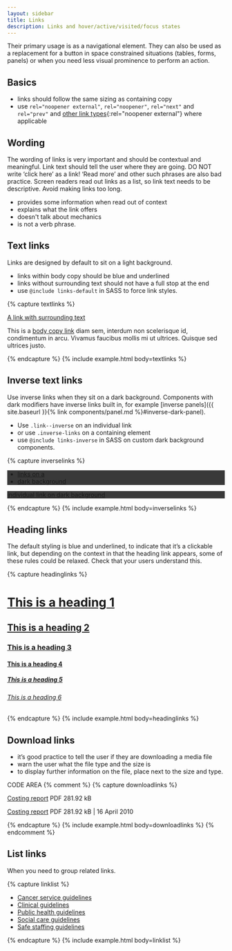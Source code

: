 ```yaml
---
layout: sidebar
title: Links
description: Links and hover/active/visited/focus states
---
```


Their primary usage is as a navigational element. They can also be used as a replacement for a button in space constrained situations (tables, forms, panels) or  when you need less visual prominence to perform an action.

## Basics
- links should follow the same sizing as containing copy
- use `rel="noopener external"`, `rel="noopener"`, `rel="next"` and `rel="prev"` and [other link types](https://developer.mozilla.org/en-US/docs/Web/HTML/Link_types){:rel="noopener external"} where applicable

## Wording

The wording of links is very important and should be contextual and meaningful. Link text should tell the user where they are going. DO NOT write ‘click here’ as a link! ‘Read more’ and other such phrases are also bad practice. Screen readers read out links as a list, so link text needs to be descriptive. Avoid making links too long.

- provides some information when read out of context
- explains what the link offers
- doesn't talk about mechanics
- is not a verb phrase.

## Text links

Links are designed by default to sit on a light background.

- links within body copy should be blue and underlined
- links without surrounding text should not have a full stop at the end
- use `@include links-default` in SASS to force link styles.

{% capture textlinks %}
<p>
    <a href="#">A link with surrounding text</a>
</p>
<p>
    This is a <a href="#">body copy link</a> diam sem, interdum non scelerisque id, condimentum in arcu. Vivamus faucibus mollis mi ut ultrices. Quisque sed ultrices justo.
</p>
{% endcapture %}
{% include example.html body=textlinks %}

## Inverse text links

Use inverse links when they sit on a dark background. Components with dark modifiers have inverse links built in, for example [inverse panels]({{ site.baseurl }}{% link components/panel.md %}#inverse-dark-panel).

- Use `.link--inverse` on an individual link
- or use `.inverse-links` on a containing element
- use `@include links-inverse` in SASS on custom dark background components.

{% capture inverselinks %}
<div class="pv--d ph--d inverse-links" style="background: #393939;">
    <ul>
        <li><a href="#">links on a</a></li>
        <li><a href="#">dark background</a></li>
    </ul>
</div>

<div class="panel" style="background: #393939;">
    <p>
        <a class="link--inverse" href="#">individual link on dark background</a>
    </p>
</div>
{% endcapture %}
{% include example.html body=inverselinks %}


## Heading links

The default styling is blue and underlined, to indicate that it’s a clickable link, but 
depending on the context in that the heading link appears, some of these rules could be relaxed. Check that your users understand this.

{% capture headinglinks %}
<h1><a href="#">This is a heading 1</a></h1>
<h2><a href="#">This is a heading 2</a></h2>
<h3><a href="#">This is a heading 3</a></h3>
<h4><a href="#">This is a heading 4</a></h4>
<h5><a href="#">This is a heading 5</a></h5>
<h6><a href="#">This is a heading 6</a></h6>
{% endcapture %}
{% include example.html body=headinglinks %}

## Download links

- it’s good practice to tell the user if they are downloading a media file
- warn the user what the file type and the size is
- to display further information on the file, place next to the size and type.

CODE AREA
{% comment %}
{% capture downloadlinks %}
<p>
    <a href="#"><span class="icon icon--download" aria-hidden="true"></span> Costing report</a> PDF 281.92 kB
</p>
<p>
    <a href="#"><span class="icon icon--download" aria-hidden="true"></span> Costing report</a> PDF 281.92 kB | 16 April 2010
</p>
{% endcapture %}
{% include example.html body=downloadlinks %}
{% endcomment %}

## List links
When you need to group related links.

{% capture linklist %}
<ul class="list list--unstyled">
    <li><a target="_blank" rel="noopener external" href="https://www.nice.org.uk/guidance/published?type=csg">Cancer service guidelines</a></li>
    <li><a target="_blank" rel="noopener external" href="https://www.nice.org.uk/guidance/published?type=cg">Clinical guidelines</a></li>
    <li><a target="_blank" rel="noopener external" href="https://www.nice.org.uk/guidance/published?type=ph">Public health guidelines</a></li>
    <li><a target="_blank" rel="noopener external" href="https://www.nice.org.uk/guidance/published?type=sc">Social care guidelines</a></li>
    <li><a target="_blank" rel="noopener external" href="https://www.nice.org.uk/guidance/published?type=sg">Safe staffing guidelines</a></li>
</ul>
{% endcapture %}
{% include example.html body=linklist %}


